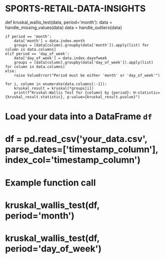 # SPORTS-RETAIL-DATA-INSIGHTS

def kruskal_wallis_test(data, period='month'):
    data = handle_missing_values(data)
    data = handle_outliers(data)
    
    if period == 'month':
        data['month'] = data.index.month
        groups = [data[column].groupby(data['month']).apply(list) for column in data.columns]
    elif period == 'day_of_week':
        data['day_of_week'] = data.index.dayofweek
        groups = [data[column].groupby(data['day_of_week']).apply(list) for column in data.columns]
    else:
        raise ValueError("Period must be either 'month' or 'day_of_week'")
    
    for i, column in enumerate(data.columns[:-1]):
        kruskal_result = kruskal(*groups[i])
        print(f"Kruskal-Wallis Test for {column} by {period}: H-statistic={kruskal_result.statistic}, p-value={kruskal_result.pvalue}")

# Load your data into a DataFrame `df`
# df = pd.read_csv('your_data.csv', parse_dates=['timestamp_column'], index_col='timestamp_column')

# Example function call
# kruskal_wallis_test(df, period='month')
# kruskal_wallis_test(df, period='day_of_week')
